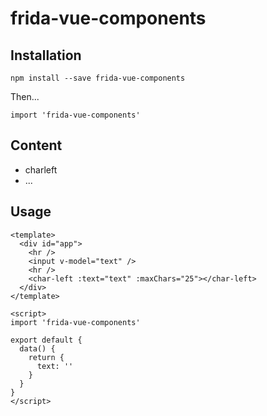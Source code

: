 # frida-vue-components

## Installation

```
npm install --save frida-vue-components
```

Then...

```
import 'frida-vue-components'
```

## Content

- charleft
- ...

## Usage

```
<template>
  <div id="app">
    <hr />
    <input v-model="text" />
    <hr />
    <char-left :text="text" :maxChars="25"></char-left>
  </div>
</template>

<script>
import 'frida-vue-components'

export default {
  data() {
    return {
      text: ''
    }
  }
}
</script>
```
